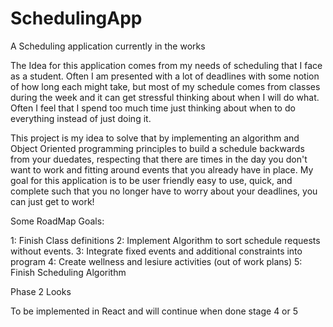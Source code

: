 # SchedulingApp
A Scheduling application currently in the works

The Idea for this application comes from my needs of scheduling that I face as a student. Often I am presented with a lot of deadlines with some notion of how long each might take, but most of my schedule comes from classes during the week and it can get stressful thinking about when I will do what. Often I feel that I spend too much time just thinking about when to do everything instead of just doing it.

This project is my idea to solve that by implementing an algorithm and Object Oriented programming principles to build a schedule backwards from your duedates, respecting that there are times in the day you don't want to work and fitting around events that you already have in place. My goal for this application is to be user friendly easy to use, quick, and complete such that you no longer have to worry about your deadlines, you can just get to work!

Some RoadMap Goals:

  1:  Finish Class definitions
  2:  Implement Algorithm to sort schedule requests without events.
  3:  Integrate fixed events and additional constraints into program
  4:  Create wellness and lesiure activities (out of work plans)
  5:  Finish Scheduling Algorithm
  
Phase 2 Looks

To be implemented in React and will continue when done stage 4 or 5
